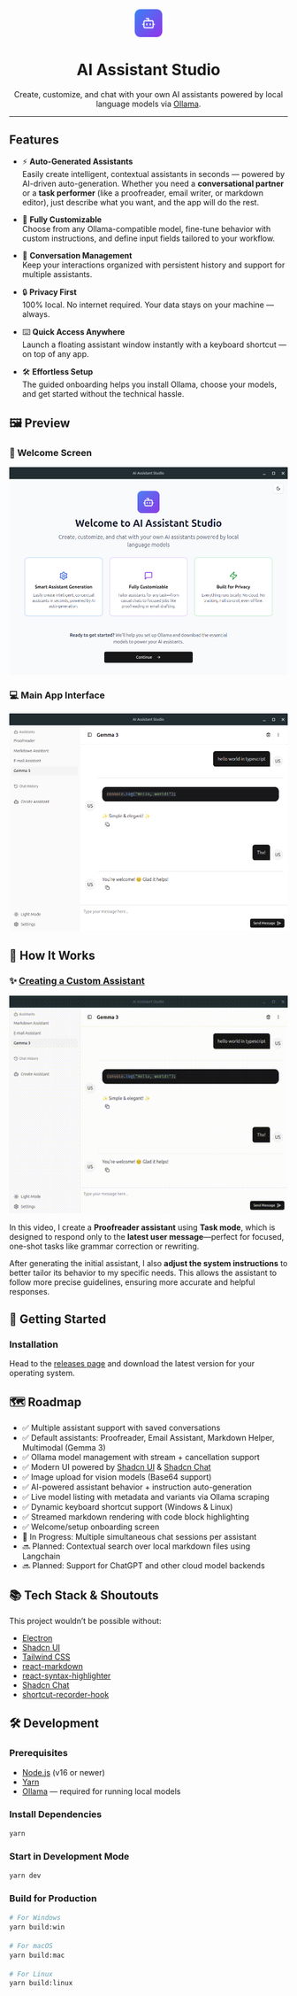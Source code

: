 <p align="center">
  <img src="./build/icon.png" alt="AI Assistant Studio Logo" width="50" />
</p>

<h1 align="center">AI Assistant Studio</h1>

<p align="center">
  Create, customize, and chat with your own AI assistants powered by local language models via <a href="https://ollama.com/">Ollama</a>.
</p>

---

##  Features

- ⚡ **Auto-Generated Assistants**  
  Easily create intelligent, contextual assistants in seconds — powered by AI-driven auto-generation. Whether you need a **conversational partner** or a **task performer** (like a proofreader, email writer, or markdown editor), just describe what you want, and the app will do the rest.

- 🎨 **Fully Customizable**  
  Choose from any Ollama-compatible model, fine-tune behavior with custom instructions, and define input fields tailored to your workflow.

- 💬 **Conversation Management**  
  Keep your interactions organized with persistent history and support for multiple assistants.

- 🔒 **Privacy First**  
  100% local. No internet required. Your data stays on your machine — always.

- ⌨️ **Quick Access Anywhere**  
  Launch a floating assistant window instantly with a keyboard shortcut — on top of any app.

- 🛠 **Effortless Setup**  
  The guided onboarding helps you install Ollama, choose your models, and get started without the technical hassle.


## 🖼 Preview

### 🧭 Welcome Screen

<!-- Insert welcome screen screenshot below -->

![Welcome Screen](public/welcome-page.png)

### 💻 Main App Interface

<!-- Insert main interface screenshot below -->

![Main Interface](public/chat-interface.png)

## 🎥 How It Works

### ✨ [Creating a Custom Assistant](https://youtu.be/4IcT_673Dac)

<p align="center"> <a href="https://youtu.be/4IcT_673Dac" target="_blank"> <img src="public/create-assistant.gif" alt="Watch Assistant Creation Demo" width="600" /> </a> </p>

In this video, I create a **Proofreader assistant** using **Task mode**, which is designed to respond only to the **latest user message**—perfect for focused, one-shot tasks like grammar correction or rewriting.

After generating the initial assistant, I also **adjust the system instructions** to better tailor its behavior to my specific needs. This allows the assistant to follow more precise guidelines, ensuring more accurate and helpful responses.

## 🚀 Getting Started

### Installation

Head to the [releases page](https://github.com/gabrielborgesdm/ai-assistant-studio/releases) and download the latest version for your operating system.

## 🗺 Roadmap

- ✅ Multiple assistant support with saved conversations
- ✅ Default assistants: Proofreader, Email Assistant, Markdown Helper, Multimodal (Gemma 3)
- ✅ Ollama model management with stream + cancellation support
- ✅ Modern UI powered by [Shadcn UI](https://ui.shadcn.com/) & [Shadcn Chat](https://github.com/jakobhoeg/shadcn-chat)
- ✅ Image upload for vision models (Base64 support)
- ✅ AI-powered assistant behavior + instruction auto-generation
- ✅ Live model listing with metadata and variants via Ollama scraping
- ✅ Dynamic keyboard shortcut support (Windows & Linux)
- ✅ Streamed markdown rendering with code block highlighting
- ✅ Welcome/setup onboarding screen
- 🔄 In Progress: Multiple simultaneous chat sessions per assistant
- 🔜 Planned: Contextual search over local markdown files using Langchain
- 🔜 Planned: Support for ChatGPT and other cloud model backends


## 📚 Tech Stack & Shoutouts

This project wouldn’t be possible without:

- [Electron](https://www.electronjs.org/)
- [Shadcn UI](https://ui.shadcn.com/)
- [Tailwind CSS](https://tailwindcss.com/)
- [react-markdown](https://www.npmjs.com/package/react-markdown)
- [react-syntax-highlighter](https://www.npmjs.com/package/react-syntax-highlighter)
- [Shadcn Chat](https://github.com/jakobhoeg/shadcn-chat)
- [shortcut-recorder-hook](https://github.com/BlazeStorm001/shortcut-recorder-hook)


## 🛠 Development

### Prerequisites

- [Node.js](https://nodejs.org/) (v16 or newer)
- [Yarn](https://yarnpkg.com/)
- [Ollama](https://ollama.com/) — required for running local models

### Install Dependencies

```bash
yarn
```

### Start in Development Mode

```bash
yarn dev
```

### Build for Production

```bash
# For Windows
yarn build:win

# For macOS
yarn build:mac

# For Linux
yarn build:linux
```

